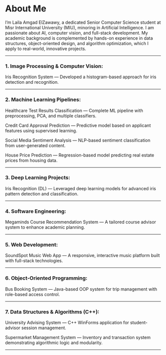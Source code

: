 # About Me <br>
I’m Laila Amgad ElZawawy, a dedicated Senior Computer Science student at Misr International University (MIU), minoring in Artificial Intelligence. I am passionate about AI, computer vision, and full-stack development. My academic background is complemented by hands-on experience in data structures, object-oriented design, and algorithm optimization, which I apply to real-world, innovative projects.
<hr>

### 1. Image Processing & Computer Vision: <br>

Iris Recognition System — Developed a histogram-based approach for iris detection and recognition.

<hr>

### 2. Machine Learning Pipelines: <br>

Healthcare Test Results Classification — Complete ML pipeline with preprocessing, PCA, and multiple classifiers.

Credit Card Approval Prediction — Predictive model based on applicant features using supervised learning.

Social Media Sentiment Analysis — NLP-based sentiment classification from user-generated content.

House Price Prediction — Regression-based model predicting real estate prices from housing data.

<hr>

### 3. Deep Learning Projects: <br>

Iris Recognition (DL) — Leveraged deep learning models for advanced iris pattern detection and classification.

<hr>

### 4. Software Engineering: <br>

Megaminds Course Recommendation System — A tailored course advisor system to enhance academic planning.

<hr>

### 5. Web Development: <br>

SoundSpot Music Web App — A responsive, interactive music platform built with full-stack technologies.

<hr>

### 6. Object-Oriented Programming: <br>

Bus Booking System — Java-based OOP system for trip management with role-based access control.

<hr>

### 7. Data Structures & Algorithms (C++): <br>

University Advising System — C++ WinForms application for student-advisor session management.

Supermarket Management System — Inventory and transaction system demonstrating algorithmic logic and modularity.

<hr>
